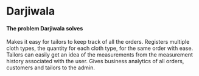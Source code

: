 # Darjiwala



#### The problem Darjiwala solves
Makes it easy for tailors to keep track of all the orders.
Registers multiple cloth types, the quantity for each cloth type, for the same order with ease.
Tailors can easily get an idea of the measurements from the measurement history associated with the user.
Gives business analytics of all orders, customers and tailors to the admin.
